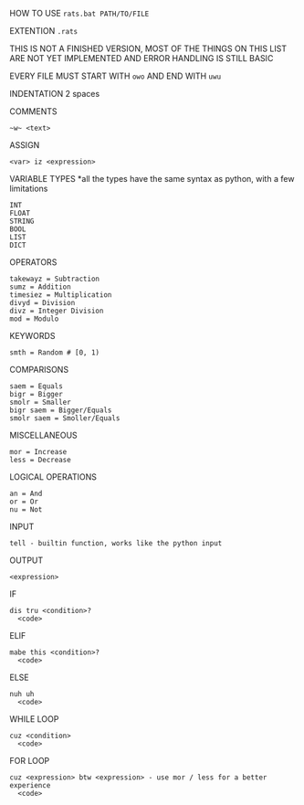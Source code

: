 HOW TO USE
`rats.bat PATH/TO/FILE`

EXTENTION
`.rats`

THIS IS NOT A FINISHED VERSION, MOST OF THE THINGS ON THIS LIST ARE NOT YET IMPLEMENTED AND ERROR HANDLING IS STILL BASIC

EVERY FILE MUST START WITH `owo` AND END WITH `uwu`

INDENTATION
2 spaces

COMMENTS
```
~w~ <text>
```

ASSIGN
```
<var> iz <expression>
```

VARIABLE TYPES
*all the types have the same syntax as python, with a few limitations
```
INT
FLOAT
STRING
BOOL
LIST
DICT
```

OPERATORS
```
takewayz = Subtraction
sumz = Addition
timesiez = Multiplication
divyd = Division
divz = Integer Division
mod = Modulo
```

KEYWORDS
```
smth = Random # [0, 1)
```

COMPARISONS
```
saem = Equals
bigr = Bigger
smolr = Smaller
bigr saem = Bigger/Equals
smolr saem = Smoller/Equals
```

MISCELLANEOUS
```
mor = Increase
less = Decrease
```

LOGICAL OPERATIONS
```
an = And
or = Or
nu = Not
```

INPUT
```
tell - builtin function, works like the python input
```

OUTPUT
```
<expression>
```

IF
```
dis tru <condition>?
  <code>
```

ELIF
```
mabe this <condition>?
  <code>
```

ELSE
```
nuh uh
  <code>
```

WHILE LOOP
```
cuz <condition>
  <code>
```

FOR LOOP
```
cuz <expression> btw <expression> - use mor / less for a better experience
  <code>
```

